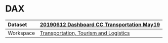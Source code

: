 



# DAX

|Dataset|[20190612 Dashboard CC Transportation May19](./../20190612-Dashboard-CC-Transportation-May19.md)|
| :--- | :--- |
|Workspace|[Transportation, Tourism and Logistics](../../Workspaces/Transportation,-Tourism-and-Logistics.md)|
